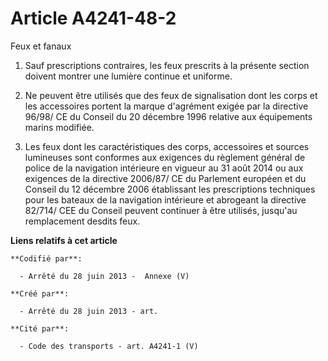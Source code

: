 # Article A4241-48-2

Feux et fanaux 

1. Sauf prescriptions contraires, les feux prescrits à la présente section doivent montrer une lumière continue et uniforme. 

2. Ne peuvent être utilisés que des feux de signalisation dont les corps et les accessoires portent la marque d'agrément
exigée par la directive 96/98/ CE du Conseil du 20 décembre 1996 relative aux équipements marins modifiée. 

3. Les feux dont les caractéristiques des corps, accessoires et sources lumineuses sont conformes aux exigences du règlement
général de police de la navigation intérieure en vigueur au 31 août 2014 ou aux exigences de la directive 2006/87/ CE du
Parlement européen et du Conseil du 12 décembre 2006 établissant les prescriptions techniques pour les bateaux de la
navigation intérieure et abrogeant la directive 82/714/ CEE du Conseil peuvent continuer à être utilisés, jusqu'au
remplacement desdits feux.

**Liens relatifs à cet article**

	**Codifié par**:

	  - Arrêté du 28 juin 2013 -  Annexe (V)

	**Créé par**:

	  - Arrêté du 28 juin 2013 - art.

	**Cité par**:

	  - Code des transports - art. A4241-1 (V)
